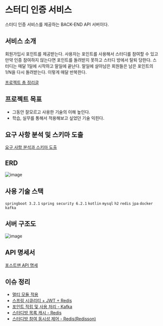 # 스터디 인증 서비스

스터디 인증 서비스를 제공하는 BACK-END API 서버이다.

## 서비스 소개
회원가입시 포인트를 제공받는다. 사용자는 포인트를 사용해서 스터디를 참여할 수 있고 만약 인증 참여하지 않는다면 포인트를 돌려받지 못하고 스터디 방에서 탈퇴 당한다. 
스터디는 매달 1일에 시작하고 말일에 끝난다. 말일에 살아남은 회원들은 남은 포인트의 1/N을 다시 돌려받는다. 이렇게 매달 반복한다.

[프로젝트 총 정리글](https://velog.io/@maxxyoung/series/maxxlog)
## 프로젝트 목표
- 그동안 잘모르고 사용한 기술의 이해 높인다.
- 학습, 실무를 통해서 적용해보고 싶었던 기술 익힌다.

## 요구 사항 분석 및 스키마 도출
[요구 사항 분석과 스키마 도출](https://velog.io/@maxxyoung/maxxlog-%EC%9A%94%EA%B5%AC-%EC%82%AC%ED%95%AD-%EB%B6%84%EC%84%9D)
## ERD
![image](https://github.com/DayoungChoii/maxxyounglog/assets/38481737/3216f455-d8a4-45b3-87fb-bf31d0b5b836)

## 사용 기술 스택
`springboot 3.2.1`
`spring security 6.2.1`
`kotlin`
`mysql`
`h2`
`redis`
`jpa`
`docker`
`kafka`
## 서버 구조도
![image](https://github.com/DayoungChoii/maxxyounglog/assets/38481737/7b0461c7-ecb2-4510-a3ca-d8c580975ec4)


## API 명세서
[포스트맨 API 명세](https://documenter.getpostman.com/view/20625101/2sA3BobruN#9fe6853e-31f5-49c2-9b3d-674eaa0c3fd6)

## 이슈 정리
- [멀티 모듈 적용](https://velog.io/@maxxyoung/maxxlog-%EB%A9%80%ED%8B%B0-%EB%AA%A8%EB%93%88-%EC%A0%81%EC%9A%A9])
- [스프링 시큐리티 + JWT + Redis](https://velog.io/@maxxyoung/maxxlog-%EC%8A%A4%ED%94%84%EB%A7%81-%EC%8B%9C%ED%81%90%EB%A6%AC%ED%8B%B0-65wxdqna)
- [포인트 적립 및 사용 처리 - Kafka](https://velog.io/@maxxyoung/maxxlog-%ED%8F%AC%EC%9D%B8%ED%8A%B8-%EC%A0%81%EB%A6%BD-%EB%B0%8F-%EC%82%AC%EC%9A%A9-%EC%B2%98%EB%A6%AC)
- [스터디방 목록 캐시 - Redis](https://velog.io/@maxxyoung/maxxlog-%EC%8A%A4%ED%84%B0%EB%94%94%EB%B0%A9-%EB%AA%A9%EB%A1%9D-%EC%BA%90%EC%8B%9C-Redis)
- [스터디방 참여 동시성 제어 - Redis(Redisson)](https://velog.io/@maxxyoung/maxxlog-%EC%8A%A4%ED%84%B0%EB%94%94%EB%B0%A9-%EC%B0%B8%EC%97%AC-%EB%8F%99%EC%8B%9C%EC%84%B1-%EC%A0%9C%EC%96%B4)

